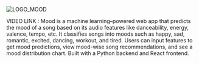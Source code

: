  ![LOGO_MOOD](https://github.com/user-attachments/assets/c2bd2e63-aefa-4205-8609-66004f843a3e)


VIDEO LINK : 
Mood is a machine learning–powered web app that predicts the mood of a song based on its audio features like danceability, energy, valence, tempo, etc. It classifies songs into moods such as happy, sad, romantic, excited, dancing, workout, and tired. Users can input features to get mood predictions, view mood-wise song recommendations, and see a mood distribution chart. Built with a Python backend and React frontend.
